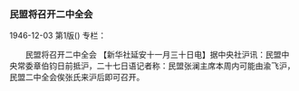### 民盟将召开二中全会

1946-12-03
第1版()
专栏：

　　民盟将召开二中全会
    【新华社延安十一月三十日电】据中央社沪讯：民盟中央常委章伯钧日前抵沪，二十七日语记者称：民盟张澜主席本周内可能由渝飞沪，民盟二中全会俟张氏来沪后即可召开。
